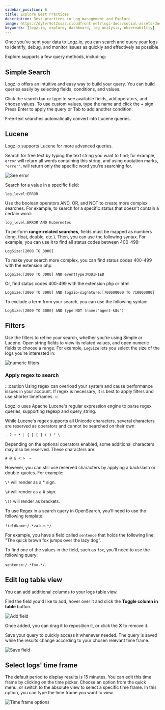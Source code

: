 ```yaml
---
sidebar_position: 6
title: Explore Best Practices
description: Best practices in Log management and Explore
image: https://dytvr9ot2sszz.cloudfront.net/logz-docs/social-assets/docs-social.jpg
keywords: [logz.io, explore, dashboard, log analysis, observability]
---
```


Once you've sent your data to Logz.io, you can search and query your logs to identify, debug, and monitor issues as quickly and effectively as possible.

Explore supports a few query methods, including:


## Simple Search

Logz.io offers an intuitive and easy way to build your query. You can build queries easily by selecting fields, conditions, and values.

Click the search bar or type to see available fields, add operators, and choose values. To use custom values, type the name and click the + sign. Press Enter to apply the query or Tab to add another condition. 

Free-text searches automatically convert into Lucene queries.

## Lucene 

Logz.io supports Lucene for more advanced queries.

Search for free text by typing the text string you want to find; for example, `error` will return all words containing this string, and using quotation marks, `"error"`, will return only the specific word you're searching for.

![See error](https://dytvr9ot2sszz.cloudfront.net/logz-docs/explore-dashboard/basic-search-search-word.png)

Search for a value in a specific field:

`log_level:ERROR`

Use the boolean operators AND, OR, and NOT to create more complex searches. For example, to search for a specific status that doesn't contain a certain word:

`log_level:ERROR AND Kubernetes`

To perform **range-related searches**, fields must be mapped as numbers (long, float, double, etc.). Then, you can use the following syntax. For example, you can use it to find all status codes between 400-499:

`LogSize:[2000 TO 3000]`

To make your search more complex, you can find status codes 400-499 with the extension php:

`LogSize:[2000 TO 3000] AND eventType:MODIFIED`

Or, find status codes 400-499 with the extension php or html:

`LogSize:[2000 TO 3000] AND logzio-signature:[700000000 TO 710000000]`

To exclude a term from your search, you can use the following syntax:

`LogSize:[2000 TO 3000] AND type NOT (name:"agent-k8s")`


## Filters

Use the filters to refine your search, whether you're using Simple or Lucene. Open string fields to view its related values, and open numeric fields to choose a range. For example, `LogSize` lets you select the size of the logs you're interested in:

![numeric filters](https://dytvr9ot2sszz.cloudfront.net/logz-docs/explore-dashboard/logsize-explore-aug27.png)



### Apply regex to search

:::caution
Using regex can overload your system and cause performance issues in your account. If regex is necessary, it is best to apply filters and use shorter timeframes.
:::

Logz.io uses Apache Lucene's regular expression engine to parse regex queries, supporting regexp and query_string.

While Lucene's regex supports all Unicode characters, several characters are reserved as operators and cannot be searched on their own:

`. ? + * | { } [ ] ( ) " \`

Depending on the optional operators enabled, some additional characters may also be reserved. These characters are:

`# @ & < >  ~`

However, you can still use reserved characters by applying a backslash or double-quotes. For example:

`\*` will render as a * sign.

`\#` will render as a # sign.

`\()` will render as brackets.


To use Regex in a search query in OpenSearch, you'll need to use the following template:

`fieldName:/.*value.*/`.

For example, you have a field called `sentence` that holds the following line: "The quick brown fox jumps over the lazy dog".

To find one of the values in the field, such as `fox`, you'll need to use the following query:

`sentence:/.*fox.*/`.


## Edit log table view

You can add additional columns to your logs table view.

Find the field you'd like to add, hover over it and click the **Toggle column in table** button.

![Add field](https://dytvr9ot2sszz.cloudfront.net/logz-docs/explore-dashboard/toggle-in-table-sep9.png)

Once added, you can drag it to reposition it, or click the **X** to remove it.

Save your query to quickly access it whenever needed. The query is saved while the results change according to your chosen relevant time frame.

![Save field](https://dytvr9ot2sszz.cloudfront.net/logz-docs/explore-dashboard/saved-search-sep9.png)


## Select logs' time frame

The default period to display results is 15 minutes. You can edit this time frame by clicking on the time picker. Choose an option from the quick menu, or switch to the absolute view to select a specific time frame. In this option, you can type the time frame you want to view. 

![Time frame options](https://dytvr9ot2sszz.cloudfront.net/logz-docs/explore-dashboard/time-picker-sep9.png)